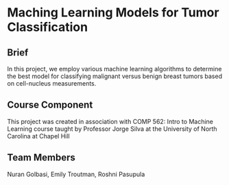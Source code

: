# Maching Learning Models for Tumor Classification
## Brief
In this project, we employ various machine learning algorithms to determine the best model for classifying malignant versus benign breast tumors based on cell-nucleus measurements. 
## Course Component
This project was created in association with COMP 562: Intro to Machine Learning course taught by Professor Jorge Silva at the University of North Carolina at Chapel Hill
## Team Members
Nuran Golbasi, Emily Troutman, Roshni Pasupula
